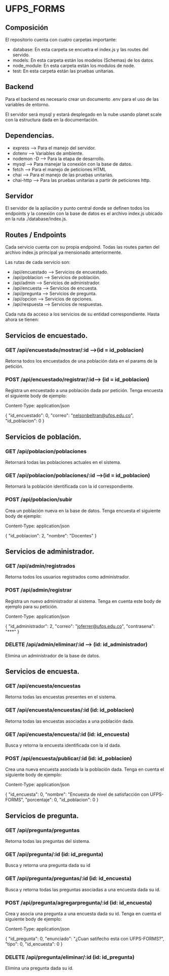 # UFPS_FORMS

## Composición 

El repositorio cuenta con cuatro carpetas importante: 
- database: En esta carpeta se encuetra el index.js y las routes del servido.
- models: En esta carpeta están los modelos (Schemas) de los datos. 
- node_module: En esta carpeta están los modulos de node.
- test: En esta carpeta están las pruebas unitarias.



## Backend 
Para el backend es necesario crear un documento .env para el uso de las variables de entorno. 

El servidor será mysql y estará desplegado en la nube usando planet scale con la estructura dada en la documentación. 

## Dependencias. 
- express --> Para el manejo del servidor. 
- dotenv --> Variables de ambiente.
- nodemon -D --> Para la etapa de desarrollo.
- mysql --> Para manejar la conexión con la base de datos.
- fetch --> Para el manejo de peticiones HTML
- chai --> Para el manejo de las pruebas unitarias. 
- chai-http --> Para las pruebas unitarias a partir de peticiones http. 

## Servidor

El servidor de la apliación y punto central donde se definen todos los endpoints y la conexión con la base de datos es el archivo index.js ubicado en la ruta ./database/index.js. 

## Routes / Endpoints

Cada servicio cuenta con su propia endpoind. Todas las routes parten del archivo index.js principal ya mensionado anteriormente. 

Las rutas de cada servicio son: 
- /api/encuestado --> Servicios de encuestado.
- /api/poblacion --> Servicios de población.
- /api/admin --> Servicios de administrador. 
- /api/encuesta --> Servicios de encuesta.
- /api/pregunta --> Servicios de pregunta.
- /api/opcion --> Servicios de opciones. 
- /api/respuesta --> Servicios de respuestas. 

Cada ruta da acceso a los servicios de su entidad correspondiente. Hasta ahora se tienen:

## Servicios de encuestado.

### GET /api/encuestado/mostrar/:id -->(id = id_poblacion) 

Retorna todos los encuestados de una población data en el params de la petición. 

### POST /api/encuestado/registrar/:id--> (id = id_poblacion) 

Registra un encuestado a una población dada por petición. Tenga encuesta el siguiente body de ejemplo:

  Content-Type: application/json

  {
    "id_encuestado": 0,
    "correo": "nelsonbeltran@ufps.edu.co",
    "id_poblacion": 0
  }


## Servicios de población.

### GET /api/poblacion/poblaciones

Retornará todas las poblaciones actuales en el sistema.  

### GET /api/poblacion/poblaciones/:id -->(id = id_poblacion)

Retornará la población identificada con la id correspondiente. 

### POST /api/poblacion/subir 

 Crea un población nueva en la base de datos. Tenga encuesta el siguiente body de ejemplo: 

  Content-Type: application/json

  {
    "id_poblacion": 2,
    "nombre": "Docentes"
  }

## Servicios de administrador. 


### GET /api/admin/registrados 

Retorna todos los usuarios registrados como administrador. 


### POST /api/admin/registrar 

Registra un nuevo administrador al sistema. Tenga en cuenta este body de ejemplo para su petición. 

  Content-Type: application/json

  {
    "id_administrador": 2,
    "correo": "joferrer@ufps.edu.co",
    "contrasena": "***"
  }

### DELETE /api/admin/eliminar/:id --> (id: id_administrador) 

Elimina un administrador de la base de datos. 

## Servicios de encuesta.

### GET /api/encuesta/encuestas 

Retorna todas las encuestas presentes en el sistema. 

### GET /api/encuesta/encuestas/:id (id: id_poblacion)

Retorna todas las encuestas asociadas a una población dada.

### GET /api/encuesta/encuesta/:id (id: id_encuesta)

Busca y retorna la encuesta identificada con la id dada. 


### POST /api/encuesta/publicar/:id (id: id_poblacion)


Crea una nueva encuesta asociada la la población dada. Tenga en cuenta el siguiente body de ejemplo:

Content-Type: application/json

{
    "id_encuesta": 0,
    "nombre": "Encuesta de nivel de satisfacción con UFPS-FORMS",
    "porcentaje": 0,
    "id_poblacion": 0
}

## Servicios de pregunta.

### GET /api/pregunta/preguntas 

Retorna todas las preguntas del sistema. 

### GET /api/pregunta/:id (id: id_pregunta)

Busca y retorna una pregunta dada su id

### GET /api/pregunta/preguntas/:id (id: id_encuesta)

Busca y retorna todas las preguntas asociadas a una encuesta dada su id. 

### POST /api/pregunta/agregarpregunta/:id (id: id_encuesta)

Crea y asocia una pregunta a una encuesta dada su id. Tenga en cuenta el siguiente body de ejemplo: 

Content-Type: application/json

{
    "id_pregunta": 0,
    "enunciado": "¿Cuan satifecho esta con UFPS-FORMS?",
    "tipo": 0,
    "id_encuesta": 0
}

### DELETE /api/pregunta/eliminar/:id (id: id_pregunta)

Elimina una pregunta dada su id. 